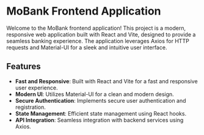 # MoBank Frontend Application

Welcome to the MoBank frontend application! This project is a modern, responsive web application built with React and Vite, designed to provide a seamless banking experience. The application leverages Axios for HTTP requests and Material-UI for a sleek and intuitive user interface.

## Features

- **Fast and Responsive**: Built with React and Vite for a fast and responsive user experience.
- **Modern UI**: Utilizes Material-UI for a clean and modern design.
- **Secure Authentication**: Implements secure user authentication and registration.
- **State Management**: Efficient state management using React hooks.
- **API Integration**: Seamless integration with backend services using Axios.

